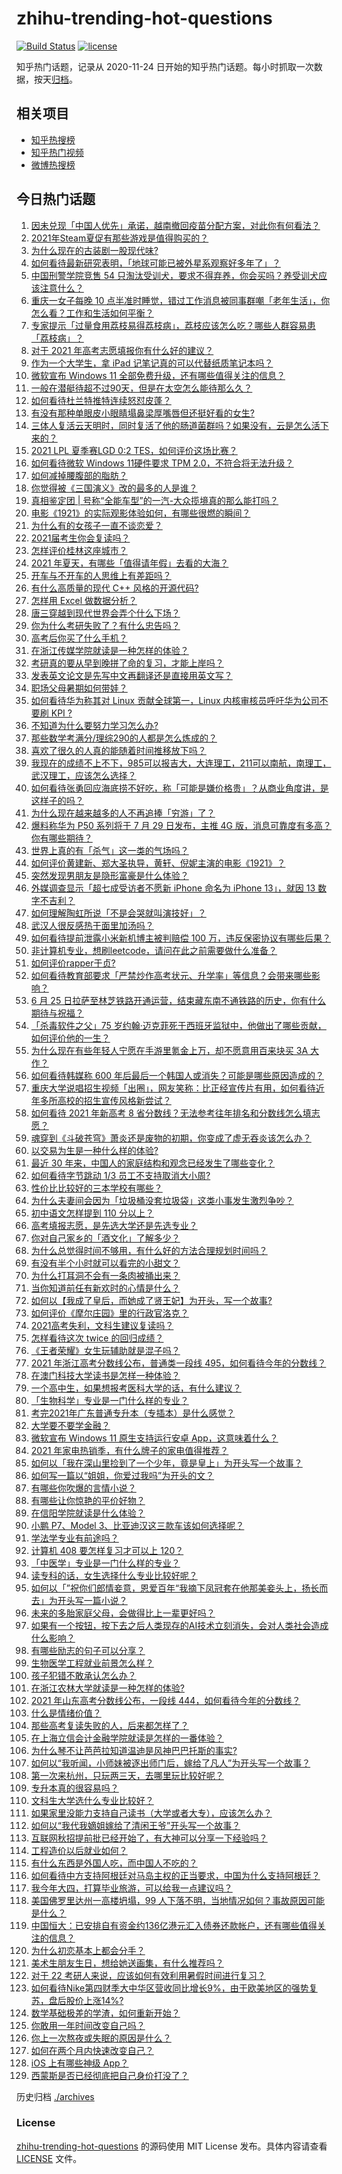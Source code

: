 # zhihu-trending-hot-questions

[![Build Status](https://github.com/justjavac/zhihu-trending-hot-questions/workflows/ci/badge.svg?branch=master)](https://github.com/justjavac/zhihu-trending-hot-questions/actions)
[![license](https://img.shields.io/github/license/justjavac/zhihu-trending-hot-questions)](https://github.com/justjavac/zhihu-trending-hot-questions/blob/master/LICENSE)

知乎热门话题，记录从 2020-11-24 日开始的知乎热门话题。每小时抓取一次数据，按天[归档](./archives)。

## 相关项目

- [知乎热搜榜](https://github.com/justjavac/zhihu-trending-top-search)
- [知乎热门视频](https://github.com/justjavac/zhihu-trending-hot-video)
- [微博热搜榜](https://github.com/justjavac/weibo-trending-hot-search)

## 今日热门话题

<!-- BEGIN -->
<!-- 最后更新时间 Sat Jun 26 2021 12:02:05 GMT+0800 (China Standard Time) -->

1. [因未兑现「中国人优先」承诺，越南撤回疫苗分配方案，对此你有何看法？](https://www.zhihu.com/question/467422127)
2. [2021年Steam夏促有那些游戏是值得购买的？](https://www.zhihu.com/question/448735697)
3. [为什么现在的古装剧一股现代味?](https://www.zhihu.com/question/459603184)
4. [如何看待最新研究表明，「地球可能已被外星系观察好多年了」？](https://www.zhihu.com/question/467357820)
5. [中国刑警学院竞售 54
   只淘汰受训犬，要求不得弃养，你会买吗？养受训犬应该注意什么？](https://www.zhihu.com/question/467076616)
6. [重庆一女子每晚 10
   点半准时睡觉，错过工作消息被同事群嘲「老年生活」，你怎么看？工作和生活如何平衡？](https://www.zhihu.com/question/467374229)
7. [专家提示「过量食用荔枝易得荔枝病」，荔枝应该怎么吃？哪些人群容易患「荔枝病」？](https://www.zhihu.com/question/466303304)
8. [对于 2021 年高考志愿填报你有什么好的建议？](https://www.zhihu.com/question/456117303)
9. [作为一个大学生，拿 iPad 记笔记真的可以代替纸质笔记本吗？](https://www.zhihu.com/question/304770209)
10. [微软宣布 Windows 11
    全部免费升级，还有哪些值得关注的信息？](https://www.zhihu.com/question/467249610)
11. [一般在潜艇待超不过90天，但是在太空怎么能待那么久？](https://www.zhihu.com/question/465762854)
12. [如何看待杜兰特推特连续怒怼皮蓬？](https://www.zhihu.com/question/467372857)
13. [有没有那种单眼皮小眼睛塌鼻梁厚嘴唇但还挺好看的女生?](https://www.zhihu.com/question/312374216)
14. [三体人复活云天明时，同时复活了他的肠道菌群吗？如果没有，云是怎么活下来的？](https://www.zhihu.com/question/466947516)
15. [2021 LPL 夏季赛LGD 0:2
    TES，如何评价这场比赛？](https://www.zhihu.com/question/467529963)
16. [如何看待微软 Windows 11硬件要求 TPM
    2.0，不符合将无法升级？](https://www.zhihu.com/question/467282354)
17. [如何减掉腰腹部的脂肪？](https://www.zhihu.com/question/33277243)
18. [你觉得被《三国演义》改的最多的人是谁？](https://www.zhihu.com/question/466155526)
19. [真相鉴定团 | 号称“全能车型”的一汽-大众揽境真的那么能打吗？](https://www.zhihu.com/question/467118683)
20. [电影《1921》的实际观影体验如何，有哪些很燃的瞬间？](https://www.zhihu.com/question/467463563)
21. [为什么有的女孩子一直不谈恋爱？](https://www.zhihu.com/question/462067413)
22. [2021届考生你会复读吗？](https://www.zhihu.com/question/464480343)
23. [怎样评价桂林这座城市？](https://www.zhihu.com/question/275807263)
24. [2021 年夏天，有哪些「值得请年假」去看的大海？](https://www.zhihu.com/question/467067553)
25. [开车与不开车的人思维上有差距吗？](https://www.zhihu.com/question/466319507)
26. [有什么高质量的现代 C++ 风格的开源代码?](https://www.zhihu.com/question/23153437)
27. [怎样用 Excel 做数据分析？](https://www.zhihu.com/question/19754722)
28. [唐三穿越到现代世界会弄个什么下场？](https://www.zhihu.com/question/466294022)
29. [你为什么考研失败了？有什么忠告吗？](https://www.zhihu.com/question/307092443)
30. [高考后你买了什么手机？](https://www.zhihu.com/question/462807540)
31. [在浙江传媒学院就读是一种怎样的体验？](https://www.zhihu.com/question/27007975)
32. [考研真的要从早到晚拼了命的复习，才能上岸吗？](https://www.zhihu.com/question/446451887)
33. [发表英文论文是先写中文再翻译还是直接用英文写？](https://www.zhihu.com/question/26203641)
34. [职场父母暑期如何带娃？](https://www.zhihu.com/question/467106717)
35. [如何看待华为称其对 Linux 贡献全球第一，Linux 内核审核员呼吁华为公司不要刷 KPI
    ?](https://www.zhihu.com/question/466395247)
36. [不知道为什么要努力学习怎么办?](https://www.zhihu.com/question/465768780)
37. [那些数学考满分/理综290的人都是怎么炼成的？](https://www.zhihu.com/question/384994303)
38. [喜欢了很久的人真的能随着时间推移放下吗？](https://www.zhihu.com/question/462842837)
39. [我现在的成绩不上不下，985可以报吉大，大连理工，211可以南航，南理工，武汉理工，应该怎么选择？](https://www.zhihu.com/question/408865252)
40. [如何看待张勇回应海底捞不好吃，称「可能是嫌价格贵」？从商业角度讲，是这样子的吗？](https://www.zhihu.com/question/467212754)
41. [为什么现在越来越多的人不再追捧「穷游」了？](https://www.zhihu.com/question/464479994)
42. [爆料称华为 P50 系列将于 7 月 29 日发布，主推 4G
    版，消息可靠度有多高？你有哪些期待？](https://www.zhihu.com/question/466619748)
43. [世界上真的有「杀气」这一类的气场吗？](https://www.zhihu.com/question/30889739)
44. [如何评价黄建新、郑大圣执导，黄轩、倪妮主演的电影《1921》？](https://www.zhihu.com/question/461704613)
45. [突然发现男朋友是隐形富豪是什么体验？](https://www.zhihu.com/question/271344191)
46. [外媒调查显示「超七成受访者不愿新 iPhone 命名为 iPhone 13」，就因 13
    数字不吉利？](https://www.zhihu.com/question/466783287)
47. [如何理解陶虹所说「不是会哭就叫演技好」？](https://www.zhihu.com/question/466270106)
48. [武汉人很反感热干面里加汤吗？](https://www.zhihu.com/question/327570954)
49. [如何看待提前泄露小米新机博主被判赔偿 100
    万，违反保密协议有哪些后果？](https://www.zhihu.com/question/467194586)
50. [非计算机专业，想刷leetcode，请问在此之前需要做什么准备？](https://www.zhihu.com/question/383250014)
51. [如何评价rapper于贞?](https://www.zhihu.com/question/424602417)
52. [如何看待教育部要求「严禁炒作高考状元、升学率」等信息？会带来哪些影响？](https://www.zhihu.com/question/466739033)
53. [6 月 25
    日拉萨至林芝铁路开通运营，结束藏东南不通铁路的历史，你有什么期待与祝福？](https://www.zhihu.com/question/467355627)
54. [「杀毒软件之父」75
    岁约翰·迈克菲死于西班牙监狱中，他做出了哪些贡献，如何评价他的一生？](https://www.zhihu.com/question/466970484)
55. [为什么现在有些年轻人宁愿在手游里氪金上万，却不愿意用百来块买 3A
    大作？](https://www.zhihu.com/question/466910345)
56. [如何看待韩媒称 600
    年后最后一个韩国人或消失？可能是哪些原因造成的？](https://www.zhihu.com/question/466322719)
57. [重庆大学说唱招生视频「出圈」，网友笑称：比正经宣传片有用，如何看待近年多所高校的招生宣传风格新尝试？](https://www.zhihu.com/question/467010930)
58. [如何看待 2021 年新高考 8
    省分数线？无法参考往年排名和分数线怎么填志愿？](https://www.zhihu.com/question/466819605)
59. [魂穿到《斗破苍穹》萧炎还是废物的初期，你变成了虚无吞炎该怎么办？](https://www.zhihu.com/question/466670709)
60. [以交易为生是一种什么样的体验?](https://www.zhihu.com/question/455220725)
61. [最近 30 年来，中国人的家庭结构和观念已经发生了哪些变化？](https://www.zhihu.com/question/465583973)
62. [如何看待字节跳动 1/3 员工不支持取消大小周?](https://www.zhihu.com/question/466269557)
63. [性价比比较好的三本学校有哪些？](https://www.zhihu.com/question/281705993)
64. [为什么夫妻间会因为「垃圾桶没套垃圾袋」这类小事发生激烈争吵？](https://www.zhihu.com/question/25831538)
65. [初中语文怎样提到 110 分以上？](https://www.zhihu.com/question/311901970)
66. [高考填报志愿，是先选大学还是先选专业？](https://www.zhihu.com/question/448959184)
67. [你对自己家乡的「酒文化」了解多少？](https://www.zhihu.com/question/459377036)
68. [为什么总觉得时间不够用，有什么好的方法合理规划时间吗？](https://www.zhihu.com/question/466307798)
69. [有没有半个小时就可以看完的小甜文？](https://www.zhihu.com/question/447942198)
70. [为什么打耳洞不会有一条肉被捅出来？](https://www.zhihu.com/question/304771389)
71. [当你知道前任有新欢时的心情是什么？](https://www.zhihu.com/question/384997404)
72. [如何以【我成了皇后，而她成了贤王妃】为开头，写一个故事?](https://www.zhihu.com/question/449094157)
73. [如何评价《摩尔庄园》里的行政官洛克？](https://www.zhihu.com/question/464781542)
74. [2021高考失利，文科生建议复读吗？](https://www.zhihu.com/question/464160555)
75. [怎样看待这次 twice 的回归成绩？](https://www.zhihu.com/question/464529405)
76. [《王者荣耀》女生玩辅助就是混子吗？](https://www.zhihu.com/question/458650066)
77. [2021 年浙江高考分数线公布，普通类一段线
    495，如何看待今年的分数线？](https://www.zhihu.com/question/466845767)
78. [在澳门科技大学读书是怎样一种体验？](https://www.zhihu.com/question/28946665)
79. [一个高中生，如果想报考医科大学的话，有什么建议？](https://www.zhihu.com/question/312366267)
80. [「生物科学」专业是一门什么样的专业？](https://www.zhihu.com/question/324787573)
81. [考完2021年广东普通专升本（专插本）是什么感觉？](https://www.zhihu.com/question/454159652)
82. [大学要不要学金融？](https://www.zhihu.com/question/465082063)
83. [微软宣布 Windows 11 原生支持运行安卓
    App，这意味着什么？](https://www.zhihu.com/question/467245680)
84. [2021 年家电热销季，有什么牌子的家电值得推荐？](https://www.zhihu.com/question/467027055)
85. [如何以「我在深山里捡到了一个少年，竟是皇上」为开头写一个故事？](https://www.zhihu.com/question/395667394)
86. [如何写一篇以“姐姐，你爱过我吗”为开头的文？](https://www.zhihu.com/question/464968368)
87. [有哪些你吹爆的言情小说？](https://www.zhihu.com/question/372499759)
88. [有哪些让你惊艳的平价好物？](https://www.zhihu.com/question/403161226)
89. [在信阳学院就读是什么体验？](https://www.zhihu.com/question/401648957)
90. [小鹏 P7、Model 3、比亚迪汉这三款车该如何选择呢？](https://www.zhihu.com/question/398543524)
91. [学法学专业有前途吗？](https://www.zhihu.com/question/330089148)
92. [计算机 408 要怎样复习才可以上 120？](https://www.zhihu.com/question/379215729)
93. [「中医学」专业是一门什么样的专业？](https://www.zhihu.com/question/324788447)
94. [读专科的话，女生选择什么专业比较好呢？](https://www.zhihu.com/question/306595000)
95. [如何以「”祝你们郎情妾意，恩爱百年“我摘下凤冠套在他那美妾头上，扬长而去」为开头写一篇小说？](https://www.zhihu.com/question/461013656)
96. [未来的多胎家庭父母，会做得比上一辈更好吗？](https://www.zhihu.com/question/465581886)
97. [如果有一个按钮，按下去之后人类现存的AI技术立刻消失，会对人类社会造成什么影响？](https://www.zhihu.com/question/466856637)
98. [有哪些励志的句子可以分享？](https://www.zhihu.com/question/462072818)
99. [生物医学工程就业前景怎么样？](https://www.zhihu.com/question/20295741)
100. [孩子犯错不敢承认怎么办？](https://www.zhihu.com/question/466576477)
101. [在浙江农林大学就读是一种怎样的体验?](https://www.zhihu.com/question/29538514)
102. [2021 年山东高考分数线公布，一段线
     444，如何看待今年的分数线？](https://www.zhihu.com/question/466845954)
103. [什么是情绪价值？](https://www.zhihu.com/question/326968879)
104. [那些高考复读失败的人，后来都怎样了？](https://www.zhihu.com/question/61504205)
105. [在上海立信会计金融学院就读是怎样的一番体验？](https://www.zhihu.com/question/62838644)
106. [为什么琴不让芭芭拉知道温迪是风神巴巴托斯的事实?](https://www.zhihu.com/question/465461958)
107. [如何以“我听闻，小师妹被逐出师门后，嫁给了凡人”为开头写一个故事？](https://www.zhihu.com/question/462632432)
108. [第一次来杭州，只玩两三天，去哪里玩比较好呢？](https://www.zhihu.com/question/35834287)
109. [专升本真的很容易吗？](https://www.zhihu.com/question/458717759)
110. [文科生大学选什么专业比较好？](https://www.zhihu.com/question/433395562)
111. [如果家里没能力支持自己读书（大学或者大专），应该怎么办？](https://www.zhihu.com/question/464706143)
112. [如何以“我代我嫡姐嫁给了清闲王爷”开头写一个故事？](https://www.zhihu.com/question/429819296)
113. [互联网秋招提前批已经开始了，有大神可以分享一下经验吗？](https://www.zhihu.com/question/462618672)
114. [工程造价以后就业如何？](https://www.zhihu.com/question/453195740)
115. [有什么东西是外国人吃，而中国人不吃的？](https://www.zhihu.com/question/314472784)
116. [如何看待中方支持阿根廷对马岛主权的正当要求，中国为什么支持阿根廷？](https://www.zhihu.com/question/467311565)
117. [我今年大四，打算毕业旅游，可以给我一点建议吗？](https://www.zhihu.com/question/460427157)
118. [美国佛罗里达州一高楼坍塌，99
     人下落不明，当地情况如何？事故原因可能是什么？](https://www.zhihu.com/question/467303333)
119. [中国恒大：已安排自有资金约136亿港元汇入债券还款帐户，还有哪些值得关注的信息？](https://www.zhihu.com/question/467036379)
120. [为什么初恋基本上都会分手？](https://www.zhihu.com/question/24684849)
121. [美术生朋友生日，想给她送画集，有什么推荐吗？](https://www.zhihu.com/question/393687756)
122. [对于 22 考研人来说，应该如何有效利用暑假时间进行复习？](https://www.zhihu.com/question/467052889)
123. [如何看待Nike第四财季大中华区营收同比增长9%，由于欧美地区的强势复苏，盘后股价上涨14%?](https://www.zhihu.com/question/467305457)
124. [数学基础极差的学渣，如何重新开始？](https://www.zhihu.com/question/38656943)
125. [你敢用一年时间改变自己吗？](https://www.zhihu.com/question/437098355)
126. [你上一次熬夜或失眠的原因是什么？](https://www.zhihu.com/question/467083147)
127. [如何在两个月内快速改变自己？](https://www.zhihu.com/question/451986493)
128. [iOS 上有哪些神级 App？](https://www.zhihu.com/question/27699000)
129. [西蒙斯是否已经彻底把自己身价打没了？](https://www.zhihu.com/question/466309949)

<!-- END -->

历史归档 [./archives](./archives)

### License

[zhihu-trending-hot-questions](https://github.com/justjavac/zhihu-trending-hot-questions)
的源码使用 MIT License 发布。具体内容请查看 [LICENSE](./LICENSE) 文件。
